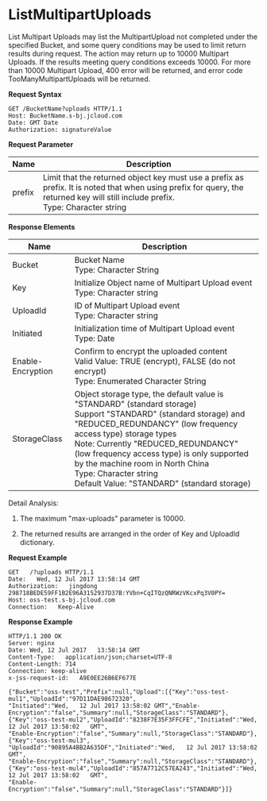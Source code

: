 # ListMultipartUploads

List Multipart Uploads may list the MultipartUpload not completed under the specified Bucket, and some query conditions may be used to limit return results during request. The action may return up to 10000 Multipart Uploads. If the results meeting query conditions exceeds 10000. For more than 10000 Multipart Upload, 400 error will be returned, and error code TooManyMultipartUploads will be returned.

**Request Syntax**
```
GET /BucketName?uploads HTTP/1.1
Host: BucketName.s-bj.jcloud.com
Date: GMT Date
Authorization: signatureValue
```

**Request Parameter**

|Name|Description|
|-|-|
|prefix|Limit that the returned object key must use a prefix as prefix. It is noted that when using prefix for query, the returned key will still include prefix. <br>Type: Character string|

**Response Elements**

|Name|Description|
|-|-|
|Bucket|Bucket Name<br>Type: Character String|
|Key|Initialize Object name of Multipart Upload event<br>Type: Character string|
|UploadId|ID of Multipart Upload event<br>Type: Character string|
|Initiated|Initialization time of Multipart Upload event<br>Type: Date|
|Enable-Encryption|Confirm to encrypt the uploaded content<br>Valid Value: TRUE (encrypt), FALSE (do not encrypt)<br>Type: Enumerated Character String|
|StorageClass|Object storage type, the default value is "STANDARD" (standard storage)<br>Support "STANDARD" (standard storage) and "REDUCED_REDUNDANCY" (low frequency access type) storage types<br>Note: Currently "REDUCED_REDUNDANCY" (low frequency access type) is only supported by the machine room in North China<br>Type: Character string<br>Default Value: "STANDARD" (standard storage)|

Detail Analysis:

1. The maximum "max-uploads" parameter is 10000.

2. The returned results are arranged in the order of Key and UploadId dictionary.  

**Request Example**

```
GET   /?uploads HTTP/1.1
Date:   Wed, 12 Jul 2017 13:58:14 GMT
Authorization:   jingdong   298718BEDE59FF1B2E96A3152937D37B:YVbn+CqITQzQNRWzVKcxPq3V0PY=
Host: oss-test.s-bj.jcloud.com
Connection:   Keep-Alive
```

**Response Example**

```
HTTP/1.1 200 OK
Server: nginx
Date: Wed, 12 Jul 2017   13:58:14 GMT
Content-Type:   application/json;charset=UTF-8
Content-Length: 714
Connection: keep-alive
x-jss-request-id:   A9E0EE26B6EF677E
 
{"Bucket":"oss-test","Prefix":null,"Upload":[{"Key":"oss-test-mul1","UploadId":"97D11DAE98672320",
"Initiated":"Wed,   12 Jul 2017 13:58:02 GMT","Enable-Encryption":"false","Summary":null,"StorageClass":"STANDARD"},
{"Key":"oss-test-mul2","UploadId":"8238F7E35F3FFCFE","Initiated":"Wed,   12 Jul 2017 13:58:02   GMT",
"Enable-Encryption":"false","Summary":null,"StorageClass":"STANDARD"},{"Key":"oss-test-mul3",
"UploadId":"90895A4BB2A635DF","Initiated":"Wed,   12 Jul 2017 13:58:02   GMT",
"Enable-Encryption":"false","Summary":null,"StorageClass":"STANDARD"},
{"Key":"oss-test-mul4","UploadId":"857A7712C57EA243","Initiated":"Wed,   12 Jul 2017 13:58:02   GMT",
"Enable-Encryption":"false","Summary":null,"StorageClass":"STANDARD"}]}
```
